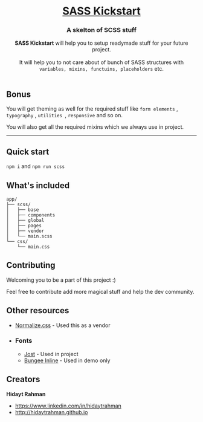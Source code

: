 <p align="center">
  <a href="https://v4-alpha.getbootstrap.com">
    <h1 align="center"> SASS Kickstart</h1>
  </a>

  <h3 align="center">A skelton of SCSS stuff </h3>

  <p align="center">
    <strong>SASS Kickstart</strong> will help you to setup readymade stuff for your future project.  <br><br> 
    It will help you to not care about of bunch of SASS structures with <code>variables, mixins, functuins, placeholders</code> etc.
    <br>
     <br>

  </p>

</p>





## Bonus
You will get theming as well for the required stuff like ```form elements``` , ```typography``` , ```utilities ```, ```responsive``` and so on.

You will also get all the required mixins which we always use in project.


<hr>

## Quick start
```npm i``` and ```npm run scss```

## What's included

```
app/
├── scss/
│   ├── base
│   ├── components
│   ├── global
│   ├── pages
│   ├── vendor
│   └── main.scss
└── css/
    └── main.css
```

## Contributing
Welcoming you to be a part of this project :)

Feel free to contribute add more magical stuff and help the dev community.

## Other resources
- [Normalize.css](https://necolas.github.io/normalize.css/) - Used this as a vendor
- ### Fonts
    - [Jost](https://fonts.google.com/specimen/Jost) - Used in project
    - [Bungee Inline](https://fonts.google.com/specimen/Bungee+Inline?selection.family=Bungee+Inline) - Used in demo only




## Creators
**Hidayt Rahman**

- <https://www.linkedin.com/in/hidaytrahman>
- <http://hidaytrahman.github.io>